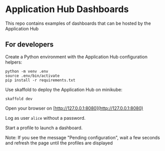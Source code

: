 # Application Hub Dashboards

This repo contains examples of dashboards that can be hosted by the Application Hub

## For developers

Create a Python environment with the Application Hub configuration helpers:

```
python -m venv .env
source .env/bin/activate
pip install -r requirements.txt
```

Use skaffold to deploy the Application Hub on minikube:

```
skaffold dev
```

Open your browser on [http://127.0.0.1:8080](http://127.0.0.1:8080)

Log as user `alice` without a password.

Start a profile to launch a dashboard.

Note: If you see the message "Pending configuration", wait a few seconds and refresh the page until the profiles are displayed